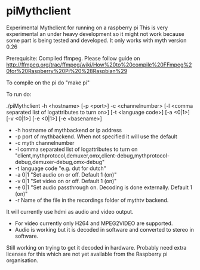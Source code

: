 piMythclient
============

Experimental Mythclient for running on a raspberry pi
This is very experimental an under heavy development so it might not work because some part is being tested and developed.
It only works with myth version 0.26

Prerequisite: Compiled ffmpeg. Please follow guide on http://ffmpeg.org/trac/ffmpeg/wiki/How%20to%20compile%20FFmpeg%20for%20Raspberry%20Pi%20%28Raspbian%29

To compile on the pi do "make pi"

To run do:

./piMythclient -h &lt;hostname&gt;	[-p &lt;port&gt;]	-c &lt;channelnumber&gt; [-l &lt;comma separated list of logattributes to turn on&gt;] [-t &lt;language code&gt;] [-a &lt;0|1&gt;] [-v &lt;0|1&gt;] [-e &lt;0|1&gt;] [-e &lt;basename&gt;]

* -h hostname of mythbackend or ip address
* -p port of mythbackend. When not specified it will use the default
* -c myth channelnumber
* -l comma separated list of logattributes to turn on  "client,mythprotocol,demuxer,omx,client-debug,mythprotocol-debug,demuxer-debug,omx-debug"
* -t language code "e.g. dut for dutch"
* -a 0|1 "Set audio on or off. Default 1 (on)"
* -v 0|1 "Set video on or off. Default 1 (on)"
* -e 0|1 "Set audio passthrough on. Decoding is done externally. Default 1 (on)"
* -r <basename> Name of the file in the recordings folder of mythtv backend.

It will currently use hdmi as audio and video output.

* For video currently only H264 and MPEG2VIDEO are supported. 
* Audio is working but it is decoded in software and converted to stereo in software.

Still working on trying to get it decoded in hardware. Probably need extra licenses for this which are not yet available from the Raspberry pi organisation.

